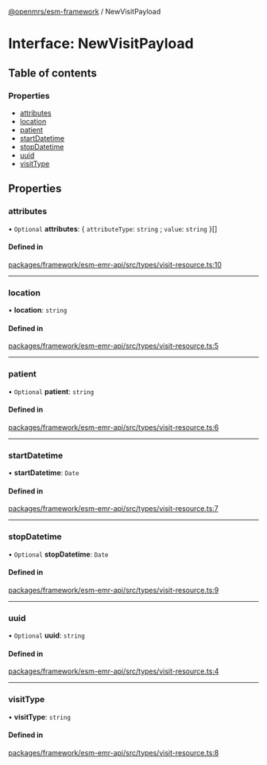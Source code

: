 [@openmrs/esm-framework](../API.md) / NewVisitPayload

# Interface: NewVisitPayload

## Table of contents

### Properties

- [attributes](NewVisitPayload.md#attributes)
- [location](NewVisitPayload.md#location)
- [patient](NewVisitPayload.md#patient)
- [startDatetime](NewVisitPayload.md#startdatetime)
- [stopDatetime](NewVisitPayload.md#stopdatetime)
- [uuid](NewVisitPayload.md#uuid)
- [visitType](NewVisitPayload.md#visittype)

## Properties

### attributes

• `Optional` **attributes**: { `attributeType`: `string` ; `value`: `string`  }[]

#### Defined in

[packages/framework/esm-emr-api/src/types/visit-resource.ts:10](https://github.com/openmrs/openmrs-esm-core/blob/main/packages/framework/esm-emr-api/src/types/visit-resource.ts#L10)

___

### location

• **location**: `string`

#### Defined in

[packages/framework/esm-emr-api/src/types/visit-resource.ts:5](https://github.com/openmrs/openmrs-esm-core/blob/main/packages/framework/esm-emr-api/src/types/visit-resource.ts#L5)

___

### patient

• `Optional` **patient**: `string`

#### Defined in

[packages/framework/esm-emr-api/src/types/visit-resource.ts:6](https://github.com/openmrs/openmrs-esm-core/blob/main/packages/framework/esm-emr-api/src/types/visit-resource.ts#L6)

___

### startDatetime

• **startDatetime**: `Date`

#### Defined in

[packages/framework/esm-emr-api/src/types/visit-resource.ts:7](https://github.com/openmrs/openmrs-esm-core/blob/main/packages/framework/esm-emr-api/src/types/visit-resource.ts#L7)

___

### stopDatetime

• `Optional` **stopDatetime**: `Date`

#### Defined in

[packages/framework/esm-emr-api/src/types/visit-resource.ts:9](https://github.com/openmrs/openmrs-esm-core/blob/main/packages/framework/esm-emr-api/src/types/visit-resource.ts#L9)

___

### uuid

• `Optional` **uuid**: `string`

#### Defined in

[packages/framework/esm-emr-api/src/types/visit-resource.ts:4](https://github.com/openmrs/openmrs-esm-core/blob/main/packages/framework/esm-emr-api/src/types/visit-resource.ts#L4)

___

### visitType

• **visitType**: `string`

#### Defined in

[packages/framework/esm-emr-api/src/types/visit-resource.ts:8](https://github.com/openmrs/openmrs-esm-core/blob/main/packages/framework/esm-emr-api/src/types/visit-resource.ts#L8)

